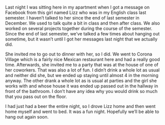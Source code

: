 Last night I was sitting here in my apartment when I got a message on Facebook from this girl named Lizz who was in my English class last semester. I haven’t talked to her since the end of last semester in December. We used to talk quite a bit in class and then after class. We also worked on several projects together during the course of the semester. Since the end of last semester, we’ve talked a few times about hanging out sometime, but it wasn’t until I got her messages last night that we actually did.

She invited me to go out to dinner with her, so I did. We went to Corona Village which is a fairly nice Mexican restaurant here and had a really good time. Afterwards, she invited me to a party that was at the house of one of her coworkers. That was also a lot of fun. I didn’t drink a whole lot as usual and neither did she, but we ended up staying until almost 4 in the morning anyway. The other drank a whole lot as is usual at parties and the girl she works with and whose house it was ended up passed out in the hallway in front of the bathroom. I don’t have any idea why you would drink so much that you pass out on the floor.

I had just had a beer the entire night, so I drove Lizz home and then went home myself and went to bed. It was a fun night. Hopefully we’ll be able to hang out again soon.